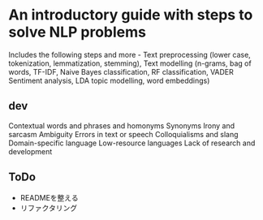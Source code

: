 # An introductory guide with steps to solve NLP problems 
Includes the following steps and more - Text preprocessing (lower case, tokenization, lemmatization, stemming), Text modelling (n-grams, bag of words, TF-IDF, Naive Bayes classification, RF classification, VADER Sentiment analysis, LDA topic modelling, word embeddings)

## dev
Contextual words and phrases and homonyms
Synonyms
Irony and sarcasm
Ambiguity
Errors in text or speech
Colloquialisms and slang
Domain-specific language
Low-resource languages
Lack of research and development


## ToDo
* READMEを整える
* リファクタリング
